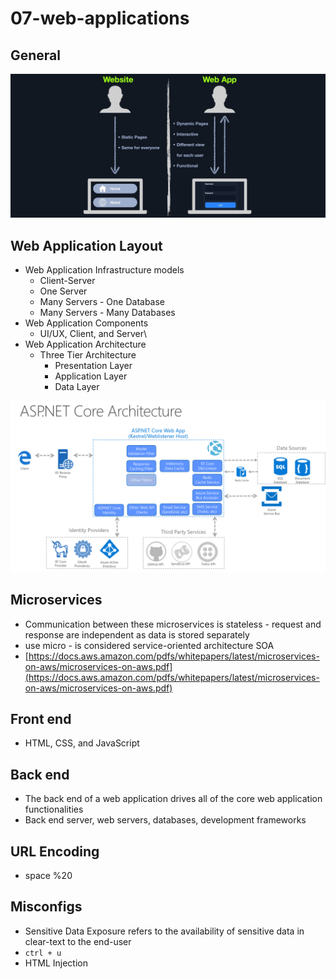 # 07-web-applications

## General

![Untitled](images/07-web-applications/Untitled.png)

## Web Application Layout

- Web Application Infrastructure models
    - Client-Server
    - One Server
    - Many Servers - One Database
    - Many Servers - Many Databases
- Web Application Components
    - UI/UX, Client, and Server\
- Web Application Architecture
    - Three Tier Architecture
        - Presentation Layer
        - Application Layer
        - Data Layer

![Untitled](images/07-web-applications/Untitled%201.png)

## Microservices

- Communication between these microservices is stateless - request and response are independent as data is stored separately
- use micro - is considered service-oriented architecture SOA
- [https://docs.aws.amazon.com/pdfs/whitepapers/latest/microservices-on-aws/microservices-on-aws.pdf](https://docs.aws.amazon.com/pdfs/whitepapers/latest/microservices-on-aws/microservices-on-aws.pdf)

## Front end

- HTML, CSS, and JavaScript

## Back end

- The back end of a web application drives all of the core web application functionalities
- Back end server, web servers, databases, development frameworks

## URL Encoding

- space %20

## Misconfigs

- Sensitive Data Exposure refers to the availability of sensitive data in clear-text to the end-user
- `ctrl + u`
- HTML Injection